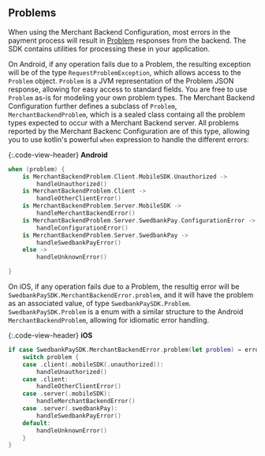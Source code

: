 ## Problems

When using the Merchant Backend Configuration, most errors in the payment
process will result in [Problem][problems] responses from the backend.
The SDK contains utilities for processing these in your application.

On Android, if any operation fails due to a Problem, the resulting exception
will be of the type `RequestProblemException`, which allows access to the
`Problem` object. `Problem` is a JVM representation of the Problem JSON
response, allowing for easy access to standard fields. You are free to use
`Problem` as-is for modeling your own problem types. The Merchant Backend
Configuration further defines a subclass of `Problem`,
`MerchantBackendProblem`, which is a sealed class containg all the problem
types expected to occur with a Merchant Backend server. All problems reported
by the Merchant Backenc Configuration are of this type, allowing you to use
kotlin's powerful `when` expression to handle the different errors:

{:.code-view-header}
**Android**

```kotlin
when (problem) {
    is MerchantBackendProblem.Client.MobileSDK.Unauthorized ->
        handleUnauthorized()
    is MerchantBackendProblem.Client ->
        handleOtherClientError()
    is MerchantBackendProblem.Server.MobileSDK ->
        handleMerchantBackendError()
    is MerchantBackendProblem.Server.SwedbankPay.ConfigurationError ->
        handleConfigurationError()
    is MerchantBackendProblem.Server.SwedbankPay ->
        handleSwedbankPayError()
    else ->
        handleUnknownError()

}
```

On iOS, if any operation fails due to a Problem, the resultig error will be
`SwedbankPaySDK.MerchantBackendError.problem`, and it will have the problem
as an associated value, of type `SwedbankPaySDK.Problem`.
`SwedbankPaySDK.Problem` is a enum with a similar structure to the Android
`MerchantBackendProblem`, allowing for idiomatic error handling.

{:.code-view-header}
**iOS**

```swift
if case SwedbankPaySDK.MerchantBackendError.problem(let problem) = error {
    switch problem {
    case .client(.mobileSDK(.unauthorized)):
        handleUnauthorized()
    case .client:
        handleOtherClientError()
    case .server(.mobileSDK):
        handleMerchantBackendError()
    case .server(.swedbankPay):
        handleSwedbankPayError()
    default:
        handleUnknownError()
    }
}
```

[problems]: /payment-menu/features/technical-reference/problems
